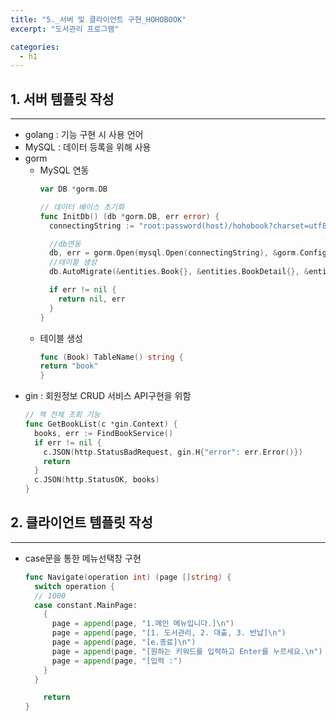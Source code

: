```yaml
---
title: "5._서버 및 클라이언트 구현_HOHOBOOK"
excerpt: "도서관리 프로그램"

categories:
  - h1
---
```


## 1. 서버 템플릿 작성
---
- golang : 기능 구현 시 사용 언어
- MySQL : 데이터 등록을 위해 사용
- gorm
  - MySQL 연동
    ```go
    var DB *gorm.DB

    // 데이터 베이스 초기화
    func InitDb() (db *gorm.DB, err error) {
      connectingString := "root:password(host)/hohobook?charset=utf8&parseTime=True&loc=Local"

      //db연동
      db, err = gorm.Open(mysql.Open(connectingString), &gorm.Config{})        
      //테이블 생성  
      db.AutoMigrate(&entities.Book{}, &entities.BookDetail{}, &entities.Rent{}) 

      if err != nil {
        return nil, err
      }
    }
    ```
  - 테이블 생성
    ```go
    func (Book) TableName() string {
    return "book"
    }
    ```
- gin : 회원정보 CRUD 서비스 API구현을 위함
    ```go
    // 책 전체 조회 기능
    func GetBookList(c *gin.Context) {
      books, err := FindBookService()
      if err != nil {
        c.JSON(http.StatusBadRequest, gin.H{"error": err.Error()})
        return
      }
      c.JSON(http.StatusOK, books)
    }
    ```

## 2. 클라이언트 템플릿 작성
---
- case문을 통한 메뉴선택창 구현
  ```go
  func Navigate(operation int) (page []string) {
    switch operation {
    // 1000
    case constant.MainPage:
      {
        page = append(page, "1.메인 메뉴입니다.]\n")
        page = append(page, "[1. 도서관리, 2. 대출, 3. 반납]\n")
        page = append(page, "[e.종료]\n")
        page = append(page, "[원하는 키워드를 입력하고 Enter를 누르세요.\n")
        page = append(page, "[입력 :")
      }
    }

	  return
  }  
  ```
